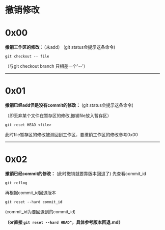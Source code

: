
撤销修改
=

# 0x00
**撤销工作区的修改：**（未add）
(git status会提示这条命令)
```
git checkout -- file
```
（与git checkout branch 只相差一个'--'）

------


# 0x01

**撤销已经add但是没有commit的修改：**
(git status会提示这条命令)

（即丢弃某个文件在暂存区的修改,撤销file放入暂存区）
```
git reset HEAD <file>
```

此时file暂存区的修改被测回到工作区，要撤销工作区的修改参考0x00

------

# 0x02

**撤销已经commit的修改：**
(此时撤销就要靠版本回退了)
先查看commit_id
```
git reflog
```
再根据commit_id回退版本
```
git reset --hard commit_id
```
(commit_id为要回退到的commit_id)

**（or直接 `git reset --hard HEAD^`，具体参考版本回退.md）**
